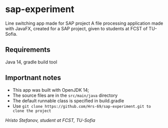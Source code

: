 # sap-experiment
Line switching app made for SAP project
A file processing application made with JavaFX, created for a SAP project, given to students at FCST of TU-Sofia.

## Requirements
Java 14,
 gradle build tool

## Importnant notes
- This app was built with OpenJDK 14;
- The source files are in the `src/main/java` directory
- The default runnable class is specified in build.gradle
- Use ```` git clone https://github.com/Hrs-69/sap-experiment.git to clone the project ````

*Hristo Stefanov, student at FCST, TU-Sofia*
